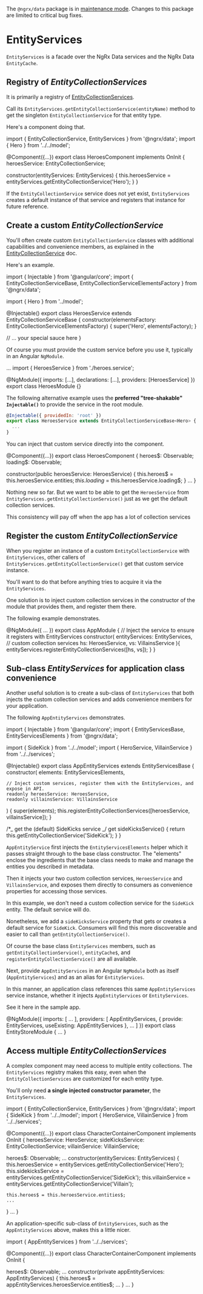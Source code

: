 <div class="alert is-critical">

The `@ngrx/data` package is in <a href="https://github.com/ngrx/platform/issues/4011" target="_blank">maintenance mode</a>.
Changes to this package are limited to critical bug fixes.

</div>

# EntityServices

`EntityServices` is a facade over the NgRx Data services and the NgRx Data `EntityCache`.

## Registry of _EntityCollectionServices_

It is primarily a registry of [EntityCollectionServices](guide/data/entity-collection-service).

Call its `EntityServices.getEntityCollectionService(entityName)` method to get the singleton
`EntityCollectionService` for that entity type.

Here's a component doing that.

<ngrx-code-example header="heroes-component.ts">
import { EntityCollectionService, EntityServices } from '@ngrx/data';
import { Hero } from '../../model';

@Component({...})
export class HeroesComponent implements OnInit {
heroesService: EntityCollectionService<Hero>;

constructor(entityServices: EntityServices) {
this.heroesService = entityServices.getEntityCollectionService('Hero');
}
}
</ngrx-code-example>

If the `EntityCollectionService` service does not yet exist,
`EntityServices` creates a default instance of that service and registers
that instance for future reference.

## Create a custom _EntityCollectionService_

You'll often create custom `EntityCollectionService` classes with additional capabilities and convenience members,
as explained in the [EntityCollectionService](guide/data/entity-collection-service) doc.

Here's an example.

<ngrx-code-example header="heroes.service.ts">
import { Injectable } from '@angular/core';
import { EntityCollectionServiceBase, EntityCollectionServiceElementsFactory } from '@ngrx/data';

import { Hero } from '../model';

@Injectable()
export class HeroesService extends EntityCollectionServiceBase<Hero> {
constructor(elementsFactory: EntityCollectionServiceElementsFactory) {
super('Hero', elementsFactory);
}

// ... your special sauce here
}
</ngrx-code-example>

Of course you must provide the custom service before you use it, typically in an Angular `NgModule`.

<ngrx-code-example header="heroes.module.ts">
...
import { HeroesService } from './heroes.service';

@NgModule({
imports: [...],
declarations: [...],
providers: [HeroesService]
})
export class HeroesModule {}
</ngrx-code-example>

The following alternative example uses the **preferred "tree-shakable" `Injectable()`**
to provide the service in the root module.

```javascript
@Injectable({ providedIn: 'root' })
export class HeroesService extends EntityCollectionServiceBase<Hero> {
  ...
}
```

You can inject that custom service directly into the component.

<ngrx-code-example header="heroes.component.ts (v2)">
@Component({...})
export class HeroesComponent {
  heroes$: Observable<Hero[]>;
  loading$: Observable<boolean>;

constructor(public heroesService: HeroesService) {
this.heroes$ = this.heroesService.entities$;
    this.loading$ = this.heroesService.loading$;
}
...
}
</ngrx-code-example>

Nothing new so far.
But we want to be able to get the `HeroesService` from `EntityServices.getEntityCollectionService()`
just as we get the default collection services.

This consistency will pay off when the app has a lot of collection services

## Register the custom _EntityCollectionService_

When you register an instance of a custom `EntityCollectionService` with `EntityServices`, other callers of
`EntityServices.getEntityCollectionService()` get that custom service instance.

You'll want to do that before anything tries to acquire it via the `EntityServices`.

One solution is to inject custom collection services in the constructor of the module that provides them,
and register them there.

The following example demonstrates.

<ngrx-code-example header="app.module.ts">
@NgModule({ ... })
export class AppModule {
  // Inject the service to ensure it registers with EntityServices
  constructor(
    entityServices: EntityServices,
    // custom collection services
    hs: HeroesService,
    vs: VillainsService
    ){
    entityServices.registerEntityCollectionServices([hs, vs]);
  }
}
</ngrx-code-example>

## Sub-class _EntityServices_ for application class convenience

Another useful solution is to create a sub-class of `EntityServices`
that both injects the custom collection services
and adds convenience members for your application.

The following `AppEntityServices` demonstrates.

<ngrx-code-example header="app-entity-services.ts">
import { Injectable } from '@angular/core';
import { EntityServicesBase, EntityServicesElements } from '@ngrx/data';

import { SideKick } from '../../model';
import { HeroService, VillainService } from '../../services';

@Injectable()
export class AppEntityServices extends EntityServicesBase {
constructor(
elements: EntityServicesElements,

    // Inject custom services, register them with the EntityServices, and expose in API.
    readonly heroesService: HeroesService,
    readonly villainsService: VillainsService

) {
super(elements);
this.registerEntityCollectionServices([heroesService, villainsService]);
}

/\*_ get the (default) SideKicks service _/
get sideKicksService() {
return this.getEntityCollectionService<SideKick>('SideKick');
}
}
</ngrx-code-example>

`AppEntityService` first injects the `EntityServicesElements` helper which it passes straight through to the base class constructor.
The "elements" enclose the ingredients that the base class needs to make and manage the entities you described in metadata.

Then it injects your two custom collection services, `HeroesService` and `VillainsService`,
and exposes them directly to consumers as convenience properties for accessing those services.

In this example, we don't need a custom collection service for the `SideKick` entity.
The default service will do.

Nonetheless, we add a `sideKicksService` property that gets or creates a default service for `SideKick`.
Consumers will find this more discoverable and easier to call than `getEntityCollectionService()`.

Of course the base class `EntityServices` members, such as `getEntityCollectionService()`, `entityCache$`,
and `registerEntityCollectionService()` are all available.

Next, provide `AppEntityServices` in an Angular `NgModule` both as itself (`AppEntityServices`)
and as an alias for `EntityServices`.

In this manner, an application class references this same `AppEntityServices` service instance,
whether it injects `AppEntityServices` or `EntityServices`.

See it here in the sample app.

<ngrx-code-example header="store/entity/entity-module">
@NgModule({
  imports: [ ... ],
  providers: [
    AppEntityServices,
    { provide: EntityServices, useExisting: AppEntityServices },
    ...
  ]
})
export class EntityStoreModule { ... }
</ngrx-code-example>

## Access multiple _EntityCollectionServices_

A complex component may need access to multiple entity collections.
The `EntityServices` registry makes this easy,
even when the `EntityCollectionServices` are customized for each entity type.

You'll only need **a single injected constructor parameter**, the `EntityServices`.

<ngrx-code-example header="character-container.component.ts">
import { EntityCollectionService, EntityServices } from '@ngrx/data';
import { SideKick } from '../../model';
import { HeroService, VillainService } from '../../services';

@Component({...})
export class CharacterContainerComponent implements OnInit {
heroesService: HeroService;
sideKicksService: EntityCollectionService<SideKick>;
villainService: VillainService;

heroes$: Observable<Hero>;
...
constructor(entityServices: EntityServices) {
this.heroesService = entityServices.getEntityCollectionService('Hero');
this.sidekicksService = entityServices.getEntityCollectionService('SideKick');
this.villainService = entityServices.getEntityCollectionService('Villain');

    this.heroes$ = this.heroesService.entities$;
    ...

}
...
}
</ngrx-code-example>

An application-specific sub-class of `EntityServices`, such as the `AppEntityServices` above,
makes this a little nicer.

<ngrx-code-example header="character-container.component.ts (with AppEntityServices)">
import { AppEntityServices } from '../../services';

@Component({...})
export class CharacterContainerComponent implements OnInit {

heroes$: Observable<Hero>;
  ...
  constructor(private appEntityServices: AppEntityServices) {
    this.heroes$ = appEntityServices.heroesService.entities$;
...
}
...
}
</ngrx-code-example>

